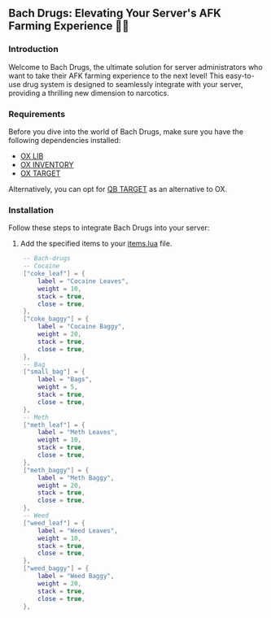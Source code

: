 ## Bach Drugs: Elevating Your Server's AFK Farming Experience 🌿💊

### Introduction

Welcome to Bach Drugs, the ultimate solution for server administrators who want to take their AFK farming experience to the next level! This easy-to-use drug system is designed to seamlessly integrate with your server, providing a thrilling new dimension to narcotics.

### Requirements

Before you dive into the world of Bach Drugs, make sure you have the following dependencies installed:

- [OX LIB](https://github.com/overextended/ox_lib)
- [OX INVENTORY](https://github.com/overextended/ox_inventory)
- [OX TARGET](https://github.com/overextended/ox_target)

Alternatively, you can opt for [QB TARGET](https://github.com/qbcore-framework/qb-target) as an alternative to OX.

### Installation

Follow these steps to integrate Bach Drugs into your server:

1. Add the specified items to your [items.lua](https://github.com/overextended/ox_inventory/blob/main/data/items.lua) file.

```lua
    -- Bach-drugs
    -- Cocaine
	["coke_leaf"] = {
		label = "Cocaine Leaves",
		weight = 10,
		stack = true,
		close = true,
	},
    ["coke_baggy"] = {
		label = "Cocaine Baggy",
		weight = 20,
		stack = true,
		close = true,
	},
    -- Bag
    ["small_bag"] = {
		label = "Bags",
		weight = 5,
		stack = true,
		close = true,
	},
    -- Meth
    ["meth_leaf"] = {
		label = "Meth Leaves",
		weight = 10,
		stack = true,
		close = true,
	},
    ["meth_baggy"] = {
		label = "Meth Baggy",
		weight = 20,
		stack = true,
		close = true,
	},
    -- Weed
    ["weed_leaf"] = {
		label = "Weed Leaves",
		weight = 10,
		stack = true,
		close = true,
	},
    ["weed_baggy"] = {
		label = "Weed Baggy",
		weight = 20,
		stack = true,
		close = true,
	},
```
